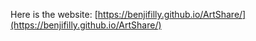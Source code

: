 Here is the website: [https://benjifilly.github.io/ArtShare/](https://benjifilly.github.io/ArtShare/)
